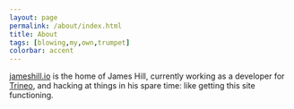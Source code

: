 ```yaml
---
layout: page
permalink: /about/index.html
title: About
tags: [blowing,my,own,trumpet]
colorbar: accent
---
```


[jameshill.io](https://jameshill.io) is the home of James Hill, currently working as a developer for
<a href="https://www.trineo.co.nz" target="_blank">Trineo</a>, and hacking at things
in his spare time: like getting this site functioning.
